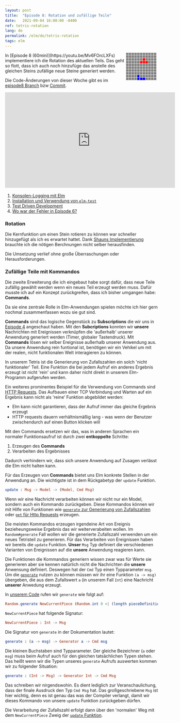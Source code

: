 ```yaml
---
layout: post
title:  "Episode 8: Rotation und zufällige Teile"
date:   2021-09-04 16:00:00 -0400
ref: tetris-rotation
lang: de
permalink: /elm/de/tetris-rotation
tags: elm
---
```


<img src="/assets/posts/tetris-rotation/rotation.gif" alt="Rotation" style="float: right; padding-right: 5px"/>
In [Episode 8 (60min)](https://youtu.be/Mv6FOrcLXFs) implementiere ich die Rotation des aktuellen Teils. Das geht so flott, dass ich auch noch hinzufüge das anstelle des gleichen Steins zufällige neue Steine generiert werden.

Die Code-Änderungen von dieser Woche gibt es im [episode8 Branch](https://github.com/axelerator/elm-tetris/tree/episode8) bzw [Commit](https://github.com/axelerator/elm-tetris/commit/4699a918aea8eb7c9de7d3bb03aa3a0350f8a681).


<iframe width="560" height="315" src="https://www.youtube.com/embed/Mv6FOrcLXFs" title="YouTube video player" frameborder="0" allow="accelerometer; autoplay; clipboard-write; encrypted-media; gyroscope; picture-in-picture" allowfullscreen></iframe>

1. [Konsolen-Logging mit Elm](#debug)
2. [Installation und Verwendung von `elm-test`](#elm-test)
3. [Test Driven Development](#tdd)
4. [Wo war der Fehler in Episode 6?](#fail)

### <a name="rotation" /> Rotation

Die Kernfunktion um einen Stein rotieren zu können war schneller hinzugefügt als ich es erwartet hattet. Dank [Shauns Implementierung](https://shaunlebron.github.io/t3tr0s-slides/#4) brauchte ich die nötigen Berchnungen nicht selber herausfinden.

Die Umsetzung verlief ohne große Überraschungen oder Herausforderungen.

### <a name="random" /> Zufällige Teile mit Kommandos

Die zweite Erweiterung die ich eingebaut habe sorgt dafür, dass neue Teile zufällig gewählt werden wenn ein neues Teil erzeugt werden muss.
Dafür musste ich auf ein Konzept zurückgreifen, dass ich bisher umgangen habe: **Commands**.

Da sie eine zentrale Rolle in Elm-Anwendungen spielen möchte ich hier gern nochmal zusammenfassen wozu sie gut sind.

**Commands** sind das logische Gegenstück zu **Subscriptions** die wir uns in [Episode 4](https://blog.axelerator.de/elm/de/tetris-gravity) angeschaut haben.
Mit den **Subcriptions** konnten wir **unsere** Nachrichten mit Ereignissen verknüpfen die 'außerhalb' unserer Anwendung generiert werden (Timer, globaler Tastendruck).
Mit **Commands** lösen wir selber Ereignisse außerhalb unserer Anwendung aus. Da unsere Anwendung rein funtional ist, benötigen wir ein Vehikel um mit der realen, nicht funktionalen Welt interagieren zu können.

In unserem Tetris ist die Generierung von Zufallszahlen ein solch 'nicht funktionaler' Teil. Eine Funktion die bei jedem Aufruf ein anderes Ergebnis erzeugt ist nicht 'rein' und kann daher nicht direkt in unserem Elm-Programm aufgerufen werden.

Ein weiteres prominentes Beispiel für die Verwendung von Commands sind [HTTP Requests](https://guide.elm-lang.org/effects/http.html). Das Aufbauen einer TCP Verbindung und Warten auf ein Ergebnis kann nicht als 'reine' Funktion abgebildet werden:

- Elm kann nicht garantieren, dass der Aufruf immer das gleiche Ergebnis erzeugt
- HTTP requests dauern verhältnismäßig lang - was wenn der Benutzer zwischendurch auf einen Button klicken will

Mit den Commands ersetzen wir das, was in anderen Sprachen ein normaler Funktionsaufruf ist durch zwei **entkoppelte** Schritte:

1. Erzeugen des **Commands**
2. Verarbeiten des Ergebnisses

Dadurch verhindern wir, dass sich unsere Anwendung auf Zusagen verlässt die Elm nicht halten kann.

Für das Erzeugen von **Commands** bietet uns Elm konkrete Stellen in der Anwendung an.
Die wichtigste ist in dem Rückgabetyp der `update` Funktion.

```Elm
update : Msg -> Model -> (Model, Cmd Msg)
```

Wenn wir eine Nachricht verarbeiten können wir nicht nur ein Model, sondern auch ein Kommando zurückgeben.
Diese Kommandos können wir mit Hilfe von Funktionen wie [`generate` zur Generierung von Zufallszahlen](https://package.elm-lang.org/packages/elm/random/latest/Random#generate) oder [`get` für Http Requests](https://package.elm-lang.org/packages/elm/http/latest/Http#get) erzeugen.

Die meisten Kommandos erzeugen irgendeine Art von Ereignis bezieheungsweise Ergebnis das wir weiterverabeiten wollen.
Im `Random#generate` Fall wollen wir die generierte Zufallszahl verwenden um ein neues Tetristeil zu generieren.
Für das Verarbeiten von Ereignissen haben wir bereits die `update` Funktion. **Unser** `Msg` Typ definiert die verschiedenen Varianten von Ereignissen auf die **unsere** Anwendung reagieren kann.

Die Funktionen die Kommandos generiern wissen zwar was für Werte sie generieren aber sie kennen natürlich nicht die Nachrichten die **unsere** Anwensung definiert.
Deswegen hat der `Cmd` Typ einen Typparameter `msg`. Um die [`generate`](https://package.elm-lang.org/packages/elm/random/latest/Random#generate) nutzen zu können müssen wir ihr eine Funktion `(a -> msg)` übergeben, die aus dem Zufallswert `a` (in unserem Fall `Int`) eine Nachricht **unserer** Anwedung erzeugt.

In [unserem Code](https://github.com/axelerator/elm-tetris/blob/episode8/src/Main.elm#L335) rufen wir `generate` wie folgt auf:

```Elm
Random.generate NewCurrentPiece (Random.int 0 <| (length pieceDefinitions - 1))
``` 

`NewCurrentPiece` hat folgende Signatur:

```Elm
NewCurrentPiece : Int -> Msg
```

Die Signatur von `generate` in der Dokumentation lautet:

```Elm
generate : (a -> msg) -> Generator a -> Cmd msg
```

Die kleinen Buchstaben sind Typparameter. Der gleiche Bezeichner (`a` oder `msg`) muss beim Aufruf auch für den gleichen tatsächlichen Typen stehen. Das heißt wenn wir die Typen unseres `generate` Aufrufs auswerten kommen wir zu folgender Situation:

```Elm
generate : (Int -> Msg) -> Generator Int -> Cmd Msg
```
Das schreiben wir nirgendswohin. Es dient lediglich zur Veranschaulichung, dass der finale Ausdruck den Typ `Cmd Msg` hat.
Das großgeschriebene `Msg` ist hier wichtig, denn es ist genau das was der Compiler verlangt, damit wir dieses Kommando von unsere `update` Funktion zurückgeben dürfen.

Die Verarbeitung der Zufallszahl erfolgt dann über den 'normalen' Weg mit dem `NewCurrentPiece` Zweig der [`update` Funktion](https://github.com/axelerator/elm-tetris/blob/episode8/src/Main.elm#L194).



